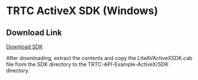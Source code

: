 # TRTC ActiveX SDK (Windows)

## Download Link

[Download SDK](https://liteav.sdk.qcloud.com/download/latest/v1/TXLiteAVSDK_TRTC_Win_ActiveX_latest.zip)

After downloading, extract the contents and copy the LiteAVActiveXSDK.cab file from the SDK directory to the TRTC-API-Example-ActiveX/SDK directory.